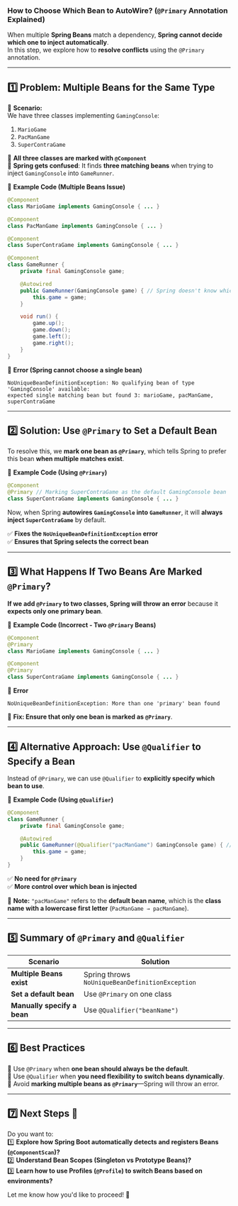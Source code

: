 ### **How to Choose Which Bean to AutoWire? (`@Primary` Annotation Explained)**  
When multiple **Spring Beans** match a dependency, **Spring cannot decide which one to inject automatically**.  
In this step, we explore how to **resolve conflicts** using the `@Primary` annotation.

---

## **1️⃣ Problem: Multiple Beans for the Same Type**
📌 **Scenario:**  
We have three classes implementing `GamingConsole`:  
1. `MarioGame`
2. `PacManGame`
3. `SuperContraGame`

🔹 **All three classes are marked with `@Component`**  
🔹 **Spring gets confused**: It finds **three matching beans** when trying to inject `GamingConsole` into `GameRunner`.

📌 **Example Code (Multiple Beans Issue)**
```java
@Component
class MarioGame implements GamingConsole { ... }

@Component
class PacManGame implements GamingConsole { ... }

@Component
class SuperContraGame implements GamingConsole { ... }

@Component
class GameRunner {
    private final GamingConsole game;

    @Autowired
    public GameRunner(GamingConsole game) { // Spring doesn't know which GamingConsole to inject
        this.game = game;
    }

    void run() {
        game.up();
        game.down();
        game.left();
        game.right();
    }
}
```
🔴 **Error (Spring cannot choose a single bean)**
```
NoUniqueBeanDefinitionException: No qualifying bean of type 'GamingConsole' available: 
expected single matching bean but found 3: marioGame, pacManGame, superContraGame
```
---

## **2️⃣ Solution: Use `@Primary` to Set a Default Bean**
To resolve this, we **mark one bean as `@Primary`**, which tells Spring to prefer this bean **when multiple matches exist**.

📌 **Example Code (Using `@Primary`)**
```java
@Component
@Primary // Marking SuperContraGame as the default GamingConsole bean
class SuperContraGame implements GamingConsole { ... }
```

Now, when Spring **autowires `GamingConsole` into `GameRunner`**, it will **always inject `SuperContraGame`** by default.

✅ **Fixes the `NoUniqueBeanDefinitionException` error**  
✅ **Ensures that Spring selects the correct bean**  

---

## **3️⃣ What Happens If Two Beans Are Marked `@Primary`?**
**If we add `@Primary` to two classes, Spring will throw an error** because it **expects only one primary bean**.

📌 **Example Code (Incorrect - Two `@Primary` Beans)**
```java
@Component
@Primary
class MarioGame implements GamingConsole { ... }

@Component
@Primary
class SuperContraGame implements GamingConsole { ... }
```
🔴 **Error**
```
NoUniqueBeanDefinitionException: More than one 'primary' bean found
```
📌 **Fix: Ensure that only one bean is marked as `@Primary`**.

---

## **4️⃣ Alternative Approach: Use `@Qualifier` to Specify a Bean**
Instead of `@Primary`, we can use `@Qualifier` to **explicitly specify which bean to use**.

📌 **Example Code (Using `@Qualifier`)**
```java
@Component
class GameRunner {
    private final GamingConsole game;

    @Autowired
    public GameRunner(@Qualifier("pacManGame") GamingConsole game) { // Explicitly select PacManGame
        this.game = game;
    }
}
```
✅ **No need for `@Primary`**  
✅ **More control over which bean is injected**  

📌 **Note:** `"pacManGame"` refers to the **default bean name**, which is the **class name with a lowercase first letter** (`PacManGame → pacManGame`).

---

## **5️⃣ Summary of `@Primary` and `@Qualifier`**
| **Scenario** | **Solution** |
|-------------|-------------|
| **Multiple Beans exist** | Spring throws `NoUniqueBeanDefinitionException` |
| **Set a default bean** | Use `@Primary` on one class |
| **Manually specify a bean** | Use `@Qualifier("beanName")` |

---

## **6️⃣ Best Practices**
🔹 Use `@Primary` when **one bean should always be the default**.  
🔹 Use `@Qualifier` when **you need flexibility to switch beans dynamically**.  
🔹 Avoid **marking multiple beans as `@Primary`**—Spring will throw an error.

---

## **7️⃣ Next Steps 🚀**
Do you want to:  
1️⃣ **Explore how Spring Boot automatically detects and registers Beans (`@ComponentScan`)?**  
2️⃣ **Understand Bean Scopes (Singleton vs Prototype Beans)?**  
3️⃣ **Learn how to use Profiles (`@Profile`) to switch Beans based on environments?**  

Let me know how you'd like to proceed! 🚀